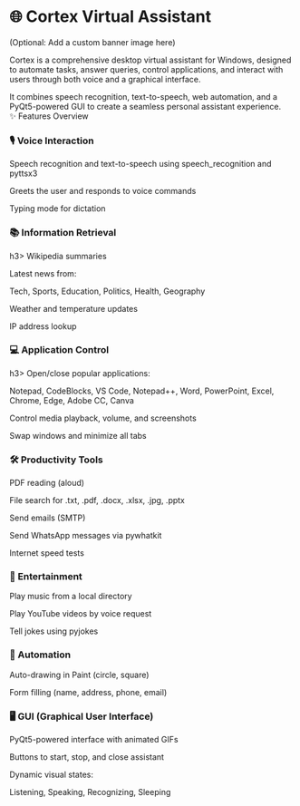 <h1>🌐 Cortex Virtual Assistant</h1>

(Optional: Add a custom banner image here)

Cortex is a comprehensive desktop virtual assistant for Windows, designed to automate tasks, answer queries, control applications, and interact with users through both voice and a graphical interface.

It combines speech recognition, text-to-speech, web automation, and a PyQt5-powered GUI to create a seamless personal assistant experience.
<br>
✨ Features Overview<br>
<h3>🎙️ Voice Interaction</h3>
Speech recognition and text-to-speech using speech_recognition and pyttsx3

Greets the user and responds to voice commands

Typing mode for dictation
<br>
<h3>📚 Information Retrieval</h3>h3>
Wikipedia summaries

Latest news from:

Tech, Sports, Education, Politics, Health, Geography

Weather and temperature updates

IP address lookup
<br>
<h3>💻 Application Control</h3>h3>
Open/close popular applications:

Notepad, CodeBlocks, VS Code, Notepad++, Word, PowerPoint, Excel, Chrome, Edge, Adobe CC, Canva

Control media playback, volume, and screenshots

Swap windows and minimize all tabs
<br>
<h3>🛠️ Productivity Tools</h3>
PDF reading (aloud)

File search for .txt, .pdf, .docx, .xlsx, .jpg, .pptx

Send emails (SMTP)

Send WhatsApp messages via pywhatkit

Internet speed tests
<br>
<h3>🎵 Entertainment</h3>
Play music from a local directory

Play YouTube videos by voice request

Tell jokes using pyjokes
<br>
<h3>🤖 Automation</h3>
Auto-drawing in Paint (circle, square)

Form filling (name, address, phone, email)
<br>
<h3>🖥️ GUI (Graphical User Interface)</h3>
PyQt5-powered interface with animated GIFs

Buttons to start, stop, and close assistant

Dynamic visual states:

Listening, Speaking, Recognizing, Sleeping

